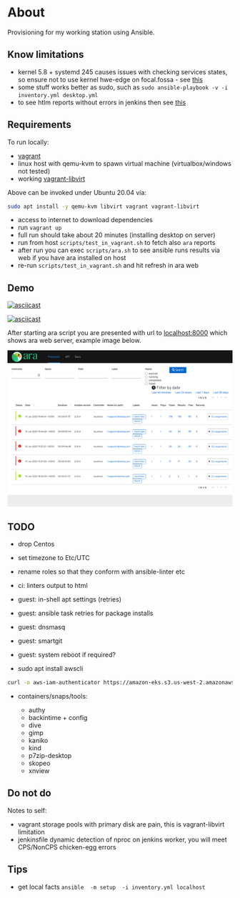 # About

Provisioning for my working station using Ansible.

## Know limitations

* kernel 5.8 + systemd 245 causes issues with checking services states,
  so ensure not to use kernel hwe-edge on focal.fossa - see
  [this](https://github.com/ansible/ansible/issues/71528#issuecomment-687620030)
* some stuff works better as sudo, such as
  `sudo ansible-playbook -v -i inventory.yml desktop.yml`
* to see htlm reports without errors in jenkins then see [this](https://stackoverflow.com/a/46197356/3163492)

## Requirements

To run locally:

* [vagrant](https://www.vagrantup.com/)
* linux host with qemu-kvm to spawn virtual machine (virtualbox/windows not tested)
* working [vagrant-libvirt](https://github.com/vagrant-libvirt/vagrant-libvirt)

Above can be invoked under Ubuntu 20.04 via:

```bash
sudo apt install -y qemu-kvm libvirt vagrant vagrant-libvirt
```

* access to internet to download dependencies
* run `vagrant up`
* full run should take about 20 minutes (installing desktop on server)
* run from host `scripts/test_in_vagrant.sh` to fetch also `ara` reports
* after run you can exec `scripts/ara.sh` to see ansible runs results via
  web if you have ara installed on host
* re-run `scripts/test_in_vagrant.sh` and hit refresh in ara web

## Demo

[![asciicast](https://asciinema.org/a/249319.svg)](https://asciinema.org/a/249319)

[![asciicast](https://asciinema.org/a/249326.svg)](https://asciinema.org/a/249326)

After starting ara script you are presented with url to [localhost:8000](http://localhost:8000)
which shows ara web server, example image below.

![ara web preview](ara.png "ARA web preview example")

## TODO

* drop Centos
* set timezone to Etc/UTC
* rename roles so that they conform with ansible-linter etc
* ci: linters output to html
* guest: in-shell apt settings (retries)
* guest: ansible task retries for package installs
* guest: dnsmasq
* guest: smartgit
* guest: system reboot if required?

* sudo apt  install awscli

```bash
curl -o aws-iam-authenticator https://amazon-eks.s3.us-west-2.amazonaws.com/1.18.9/2020-11-02/bin/linux/amd64/aws-iam-authenticator
```

* containers/snaps/tools:

  + authy
  + backintime + config
  + dive
  + gimp
  + kaniko
  + kind
  + p7zip-desktop
  + skopeo
  + xnview

## Do not do

Notes to self:

* vagrant storage pools with primary disk are pain,
  this is vagrant-libvirt limitation
* jenkinsfile dynamic detection of nproc on jenkins worker,
  you will meet CPS/NonCPS chicken-egg errors

## Tips

* get local facts `ansible  -m setup  -i inventory.yml localhost`
